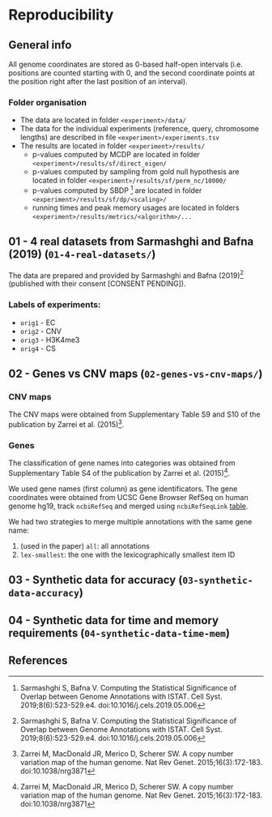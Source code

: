 # Reproducibility

## General info

All genome coordinates are stored as 0-based half-open intervals (i.e. positions are counted starting with 0, and the second coordinate points at the position right after the last position of an interval).

### Folder organisation

- The data are located in folder `<experiment>/data/`
- The data for the individual experiments (reference, query, chromosome lengths) are described in file `<experiment>/experiments.tsv`
- The results are located in folder `<experiment>/results/`
  - p-values computed by MCDP are located in folder `<experiment>/results/sf/direct_eigen/`
  - p-values computed by sampling from gold null hypothesis are located in folder `<experiment>/results/sf/perm_nc/10000/`
  - p-values computed by SBDP [^1] are located in folder `<experiment>/results/sf/dp/<scaling>/`
  - running times and peak memory usages are located in folders `<experiment>/results/metrics/<algorithm>/...`

## 01 - 4 real datasets from Sarmashghi and Bafna (2019) (`01-4-real-datasets/`)

The data are prepared and provided by Sarmashghi and Bafna (2019)[^1] (published with their consent [CONSENT PENDING]).

### Labels of experiments:

- `orig1` - EC
- `orig2` - CNV
- `orig3` - H3K4me3
- `orig4` - CS


## 02 - Genes vs CNV maps (`02-genes-vs-cnv-maps/`)

### CNV maps

The CNV maps were obtained from Supplementary Table S9 and S10 of the publication by Zarrei et al. (2015)[^7].

### Genes

The classification of gene names into categories was obtained from Supplementary Table S4 of the publication by Zarrei et al. (2015)[^7].

We used gene names (first column) as gene identificators. 
The gene coordinates were obtained from UCSC Gene Browser RefSeq on human genome hg19, track `ncbiRefSeq` and merged using `ncbiRefSeqLink` [table](https://hgdownload.soe.ucsc.edu/goldenPath/hg19/database/ncbiRefSeqLink.txt.gz).

We had two strategies to merge multiple annotations with the same gene name:

1. (used in the paper) `all`: all annotations
2. `lex-smallest`: the one with the lexicographically smallest item ID


## 03 - Synthetic data for accuracy (`03-synthetic-data-accuracy`)


## 04 - Synthetic data for time and memory requirements (`04-synthetic-data-time-mem`)



## References

[^1]: Sarmashghi S, Bafna V. Computing the Statistical Significance of Overlap between Genome Annotations with ISTAT. Cell Syst. 2019;8(6):523-529.e4. doi:10.1016/j.cels.2019.05.006
[^2]: Ernst J, Kellis M. Discovery and characterization of chromatin states for systematic annotation of the human genome. Nat Biotechnol. 2010;28(8):817-825. doi:10.1038/nbt.1662
[^3]: Ernst J, Kheradpour P, Mikkelsen TS, et al. Mapping and analysis of chromatin state dynamics in nine human cell types. Nature. 2011;473(7345):43-49. doi:10.1038/nature09906
[^4]: Bernstein BE, Kamal M, Lindblad-Toh K, Bekiranov S, Bailey DK, Huebert DJ, McMahon S, Karlsson EK, Kulbokas EJ 3rd, Gingeras TR et al. Genomic maps and comparative analysis of histone modifications in human and mouse. Cell. 2005 Jan 28;120(2):169-81.
[^5]: Bernstein BE, Mikkelsen TS, Xie X, Kamal M, Huebert DJ, Cuff J, Fry B, Meissner A, Wernig M, Plath K et al. A bivalent chromatin structure marks key developmental genes in embryonic stem cells. Cell. 2006 Apr 21;125(2):315-26.
[^6]: Ram O, Goren A, Amit I, Shoresh N, Yosef N, Ernst J, Kellis M, Gymrek M, Issner R, Coyne M et al. Combinatorial patterning of chromatin regulators uncovered by genome-wide location analysis in human cells. Cell. 2011 Dec 23;147(7):1628-39.
[^7]: Zarrei M, MacDonald JR, Merico D, Scherer SW. A copy number variation map of the human genome. Nat Rev Genet. 2015;16(3):172-183. doi:10.1038/nrg3871


